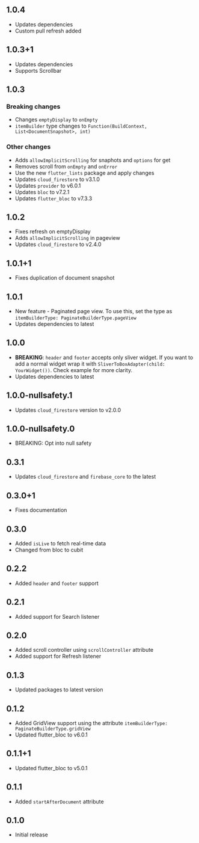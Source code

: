 ## 1.0.4

- Updates dependencies
- Custom pull refresh added

## 1.0.3+1

- Updates dependencies
- Supports Scrollbar

## 1.0.3

### Breaking changes

- Changes `emptyDisplay` to `onEmpty`
- `itemBuilder` type changes to `Function(BuildContext, List<DocumentSnapshot>, int)`

### Other changes

- Adds `allowImplicitScrolling` for snaphots and `options` for get
- Removes scroll from `onEmpty` and `onError`
- Use the new `flutter_lints` package and apply changes
- Updates `cloud_firestore` to v3.1.0
- Updates `provider` to v6.0.1
- Updates `bloc` to v7.2.1
- Updates `flutter_bloc` to v7.3.3

## 1.0.2

- Fixes refresh on emptyDisplay
- Adds `allowImplicitScrolling` in pageview
- Updates `cloud_firestore` to v2.4.0

## 1.0.1+1

- Fixes duplication of document snapshot

## 1.0.1

- New feature - Paginated page view. To use this, set the type as `itemBuilderType: PaginateBuilderType.pageView`
- Updates dependencies to latest

## 1.0.0

- **BREAKING**: `header` and `footer` accepts only sliver widget. If you want to add a normal widget wrap it with `SliverToBoxAdapter(child: YourWidget())`. Check example for more clarity.
- Updates dependencies to latest

## 1.0.0-nullsafety.1

- Updates `cloud_firestore` version to v2.0.0

## 1.0.0-nullsafety.0

- BREAKING: Opt into null safety

## 0.3.1

- Updates `cloud_firestore` and `firebase_core` to the latest

## 0.3.0+1

- Fixes documentation

## 0.3.0

- Added `isLive` to fetch real-time data
- Changed from bloc to cubit

## 0.2.2

- Added `header` and `footer` support

## 0.2.1

- Added support for Search listener

## 0.2.0

- Added scroll controller using `scrollController` attribute
- Added support for Refresh listener

## 0.1.3

- Updated packages to latest version

## 0.1.2

- Added GridView support using the attribute `itemBuilderType: PaginateBuilderType.gridView`
- Updated flutter_bloc to v6.0.1

## 0.1.1+1

- Updated flutter_bloc to v5.0.1

## 0.1.1

- Added `startAfterDocument` attribute

## 0.1.0

- Initial release
